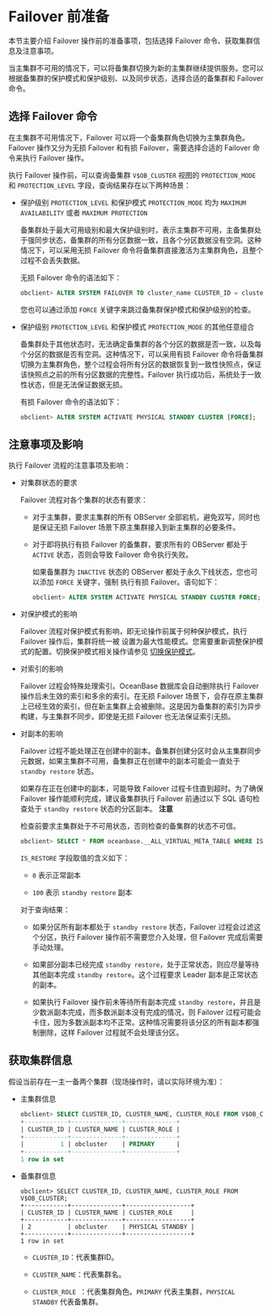 Failover 前准备 
=================================

本节主要介绍 Failover 操作前的准备事项，包括选择 Failover 命令、获取集群信息及注意事项。

当主集群不可用的情况下，可以将备集群切换为新的主集群继续提供服务。您可以根据备集群的保护模式和保护级别、以及同步状态，选择合适的备集群和 Failover 命令。

选择 Failover 命令 
-----------------------------------

在主集群不可用情况下，Failover 可以将一个备集群角色切换为主集群角色。Failover 操作又分为无损 Failover 和有损 Failover，需要选择合适的 Failover 命令来执行 Failover 操作。

执行 Failover 操作前，可以查询备集群 `V$OB_CLUSTER` 视图的 `PROTECTION_MODE` 和 `PROTECTION_LEVEL` 字段，查询结果存在以下两种场景：

* 保护级别 `PROTECTION_LEVEL` 和保护模式 `PROTECTION_MODE` 均为 `MAXIMUM AVAILABILITY` 或者 `MAXIMUM PROTECTION`

  备集群处于最大可用级别和最大保护级别时，表示主集群不可用，主备集群处于强同步状态，备集群的所有分区数据一致，且各个分区数据没有空洞。这种情况下，可以采用无损 Failover 命令将备集群直接激活为主集群角色，且整个过程不会丢失数据。

  无损 Failover 命令的语法如下：

  ```sql
  obclient> ALTER SYSTEM FAILOVER TO cluster_name CLUSTER_ID = cluster_id [FORCE];
  ```

  

  您也可以通过添加 `FORCE` 关键字来跳过备集群保护模式和保护级别的检查。
  

* 保护级别 `PROTECTION_LEVEL` 和保护模式 `PROTECTION_MODE` 的其他任意组合

  备集群处于其他状态时，无法确定备集群的各个分区的数据是否一致，以及每个分区的数据是否有空洞。这种情况下，可以采用有损 Failover 命令将备集群切换为主集群角色，整个过程会将所有分区的数据恢复到一致性快照点，保证该快照点之前的所有分区数据的完整性。Failover 执行成功后，系统处于一致性状态，但是无法保证数据无损。

  有损 Failover 命令的语法如下：

  ```sql
  obclient> ALTER SYSTEM ACTIVATE PHYSICAL STANDBY CLUSTER [FORCE];
  ```

  




注意事项及影响 
----------------------------

执行 Failover 流程的注意事项及影响：

* 对集群状态的要求

  Failover 流程对各个集群的状态有要求：
  * 对于主集群，要求主集群的所有 OBServer 全部宕机，避免双写，同时也是保证无损 Failover 场景下原主集群接入到新主集群的必要条件。

    
  
  * 对于即将执行有损 Failover 的备集群，要求所有的 OBServer 都处于 `ACTIVE` 状态，否则会导致 Failover 命令执行失败。

    如果备集群为 `INACTIVE` 状态的 OBServer 都处于永久下线状态，您也可以添加 `FORCE` 关键字，强制 执行有损 Failover。语句如下：

    ```sql
    obclient> ALTER SYSTEM ACTIVATE PHYSICAL STANDBY CLUSTER FORCE;
    ```

    
  

  




<!-- -->

* 对保护模式的影响

  Failover 流程对保护模式有影响，即无论操作前属于何种保护模式，执行 Failover 操作后，集群将统一被 设置为最大性能模式。您需要重新调整保护模式的配置。切换保护模式相关操作请参见 [切换保护模式](/zh-CN/5.administrator-guide/7.high-data-availability/3.active-standby-database-management-1/6.protection-mode-2/3.switch-protection-mode-1.md)。
  




<!-- -->

* 对索引的影响

  Failover 过程会特殊处理索引。OceanBase 数据库会自动删除执行 Failover 操作后未生效的索引和多余的索引。在无损 Failover 场景下，会存在原主集群上已经生效的索引，但在新主集群上会被删除。这是因为备集群的索引为异步构建，与主集群不同步。即使是无损 Failover 也无法保证索引无损。
  

* 对副本的影响

  Failover 过程不能处理正在创建中的副本。备集群创建分区时会从主集群同步元数据，如果主集群不可用，备集群正在创建中的副本可能会一直处于 `standby restore` 状态。

  如果存在正在创建中的副本，可能导致 Failover 过程卡住直到超时。为了确保 Failover 操作能顺利完成，建议备集群执行 Failover 前通过以下 SQL 语句检查处于 `standby restore` 状态的分区副本。
  **注意**

  

  检查前要求主集群处于不可用状态，否则检查的备集群的状态不可信。

  ```sql
  obclient> SELECT * FROM oceanbase.__ALL_VIRTUAL_META_TABLE WHERE IS_RESTORE = 100;
  ```

  

  `IS_RESTORE` 字段取值的含义如下：
  * `0` 表示正常副本

    
  
  * `100` 表示 `standby restore` 副本

    
  

  

  对于查询结果：
  * 如果分区所有副本都处于 `standby restore` 状态，Failover 过程会过滤这个分区，执行 Failover 操作前不需要您介入处理，但 Failover 完成后需要手动处理。

    
  
  * 如果部分副本已经完成 `standby restore`，处于正常状态，则应尽量等待其他副本完成 `standby restore`。这个过程要求 Leader 副本是正常状态的副本。

    
  
  * 如果执行 Failover 操作前未等待所有副本完成 `standby restore`，并且是少数派副本完成，而多数派副本没有完成的情况，则 Failover 过程可能会卡住，因为多数派副本均不正常。这种情况需要将该分区的所有副本都强制删除，这样 Failover 过程就不会处理该分区。

    
  

  




获取集群信息 
---------------------------

假设当前存在一主一备两个集群（现场操作时，请以实际环境为准）：

* 主集群信息

  ```sql
  obclient> SELECT CLUSTER_ID, CLUSTER_NAME, CLUSTER_ROLE FROM V$OB_CLUSTER;
  +------------+--------------+--------------+
  | CLUSTER_ID | CLUSTER_NAME | CLUSTER_ROLE |
  +------------+--------------+--------------+
  |          1 | obcluster    | PRIMARY      |
  +------------+--------------+--------------+
  1 row in set
  ```

  




<!-- -->

* 备集群信息

  ```unknow
  obclient> SELECT CLUSTER_ID, CLUSTER_NAME, CLUSTER_ROLE FROM V$OB_CLUSTER;
  +------------+--------------+------------------+
  | CLUSTER_ID | CLUSTER_NAME | CLUSTER_ROLE     |
  +------------+--------------+------------------+
  | 2          | obcluster    | PHYSICAL STANDBY |
  +------------+--------------+------------------+
  1 row in set
  ```

  
  * `CLUSTER_ID`：代表集群ID。

    
  
  * `CLUSTER_NAME`：代表集群名。

    
  
  * `CLUSTER_ROLE `：代表集群角色。`PRIMARY` 代表主集群，`PHYSICAL STANDBY` 代表备集群。

    
  

  








